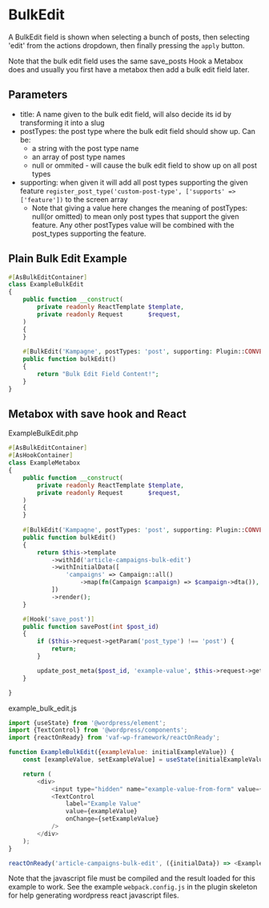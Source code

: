 # BulkEdit

A BulkEdit field is shown when selecting a bunch of posts, then selecting 'edit' from the actions dropdown, then finally
pressing the `apply` button.

Note that the bulk edit field uses the same save_posts Hook a Metabox does and usually you first have a metabox then
add a bulk edit field later.

## Parameters

- title: A name given to the bulk edit field, will also decide its id by transforming it into a slug
- postTypes: the post type where the bulk edit field should show up. Can be:
  - a string with the post type name
  - an array of post type names
  - null or ommited - will cause the bulk edit field to show up on all post types
- supporting: when given it will add all post types supporting the given feature
  `register_post_type('custom-post-type', ['supports' => ['feature'])` to the screen array
  - Note that giving a value here changes the meaning of postTypes: null(or omitted) to mean only post types that support
    the given feature. Any other postTypes value will be combined with the post_types supporting the feature.

## Plain Bulk Edit Example

```php
#[AsBulkEditContainer]
class ExampleBulkEdit
{
    public function __construct(
        private readonly ReactTemplate $template,
        private readonly Request       $request,
    )
    {
    }
    
    #[BulkEdit('Kampagne', postTypes: 'post', supporting: Plugin::CONVERSIONS_POST_TYPE_FEATURE)]
    public function bulkEdit()
    {
        return "Bulk Edit Field Content!";
    }
}
```

## Metabox with save hook and React

ExampleBulkEdit.php
```php
#[AsBulkEditContainer]
#[AsHookContainer]
class ExampleMetabox
{
    public function __construct(
        private readonly ReactTemplate $template,
        private readonly Request       $request,
    )
    {
    }
    
    #[BulkEdit('Kampagne', postTypes: 'post', supporting: Plugin::CONVERSIONS_POST_TYPE_FEATURE)]
    public function bulkEdit()
    {
        return $this->template
            ->withId('article-campaigns-bulk-edit')
            ->withInitialData([
                'campaigns' => Campaign::all()
                    ->map(fn(Campaign $campaign) => $campaign->dta()),
            ])
            ->render();
    }

    #[Hook('save_post')]
    public function savePost(int $post_id)
    {
        if ($this->request->getParam('post_type') !== 'post') {
            return;
        }

        update_post_meta($post_id, 'example-value', $this->request->getParam('example-value-from-form');
    }

}
```

example_bulk_edit.js
```javascript
import {useState} from '@wordpress/element';
import {TextControl} from '@wordpress/components';
import {reactOnReady} from 'vaf-wp-framework/reactOnReady';

function ExampleBulkEdit({exampleValue: initialExampleValue}) {
    const [exampleValue, setExampleValue] = useState(initialExampleValue);

    return (
        <div>
            <input type="hidden" name="example-value-from-form" value={exampleValue} />
            <TextControl
                label="Example Value"
                value={exampleValue}
                onChange={setExampleValue}
            />
        </div>
    );
}

reactOnReady('article-campaigns-bulk-edit', ({initialData}) => <ExampleBulkEdit {...(initialData ?? {})} />);
```

Note that the javascript file must be compiled and the result loaded for this example to work. See the example
`webpack.config.js` in the plugin skeleton for help generating wordpress react javascript files.
